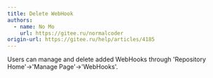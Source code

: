 ```yaml
---
title: Delete WebHook
authors:
  - name: No Mo
    url: https://gitee.ru/normalcoder
origin-url: https://gitee.ru/help/articles/4185
---
```


Users can manage and delete added WebHooks through 'Repository Home'->'Manage Page'->'WebHooks'.